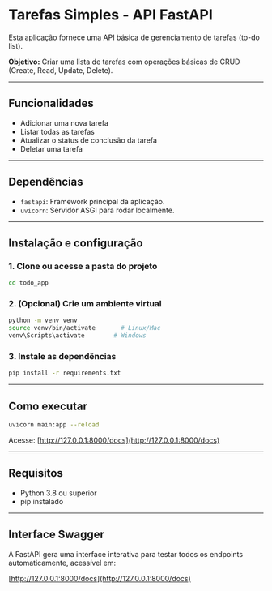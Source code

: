 # Tarefas Simples - API FastAPI

Esta aplicação fornece uma API básica de gerenciamento de tarefas (to-do list).

**Objetivo:** Criar uma lista de tarefas com operações básicas de CRUD (Create, Read, Update, Delete).

---

## Funcionalidades
- Adicionar uma nova tarefa
- Listar todas as tarefas
- Atualizar o status de conclusão da tarefa
- Deletar uma tarefa

---

## Dependências
- `fastapi`: Framework principal da aplicação.
- `uvicorn`: Servidor ASGI para rodar localmente.

---

## Instalação e configuração

### 1. Clone ou acesse a pasta do projeto
```bash
cd todo_app

```

### 2. (Opcional) Crie um ambiente virtual
```bash
python -m venv venv
source venv/bin/activate       # Linux/Mac
venv\Scripts\activate        # Windows
```

### 3. Instale as dependências
```bash
pip install -r requirements.txt
```

---

## Como executar
```bash
uvicorn main:app --reload
```

Acesse: [http://127.0.0.1:8000/docs](http://127.0.0.1:8000/docs)

---

## Requisitos

- Python 3.8 ou superior
- pip instalado

---

## Interface Swagger

A FastAPI gera uma interface interativa para testar todos os endpoints automaticamente, acessível em:

[http://127.0.0.1:8000/docs](http://127.0.0.1:8000/docs)
